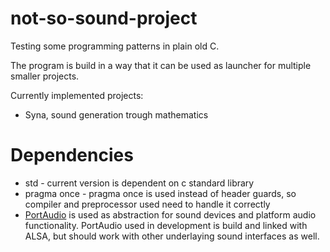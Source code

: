 # not-so-sound-project
Testing some programming patterns in plain old C.

The program is build in a way that it can be used as launcher
for multiple smaller projects.

Currently implemented projects:

* Syna, sound generation trough mathematics


# Dependencies

- std - current version is dependent on c standard library
- pragma once - pragma once is used instead of header guards,
  so compiler and preprocessor used need to handle it correctly
- [PortAudio](http://portaudio.com) is used as abstraction for
  sound devices and platform audio functionality. PortAudio used
  in development is build and linked with ALSA, but should work
  with other underlaying sound interfaces as well.
